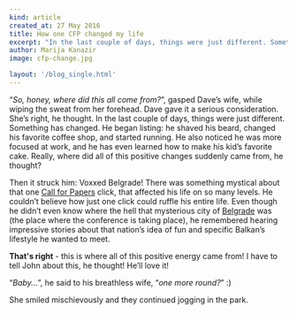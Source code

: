 ```yaml
---
kind: article
created_at: 27 May 2016
title: How one CFP changed my life
excerpt: "In the last couple of days, things were just different. Something has changed."
author: Marija Kanazir
image: cfp-change.jpg

layout: '/blog_single.html'
---
```


“*So, honey, where did this all come from?*”, gasped Dave’s wife, while wiping the sweat from her forehead. Dave gave it a serious consideration. She’s right, he thought. In the last couple of days, things were just different. Something has changed. He began listing: he shaved his beard, changed his favorite coffee shop, and started running. He also noticed he was more focused at work, and he has even learned how to make his kid’s favorite cake. Really, where did all of this positive changes suddenly came from, he thought?


Then it struck him: Voxxed Belgrade! There was something mystical about that one [Call for Papers](/submit-talk/) click, that affected his life on so many levels. He couldn’t believe how just one click could ruffle his entire life. Even though he didn’t even know where the hell that mysterious city of [Belgrade](https://en.wikipedia.org/wiki/Belgrade) was (the place where the conference is taking place), he remembered hearing impressive stories about that nation’s idea of fun and specific Balkan’s lifestyle he wanted to meet.


**That's right** - this is where all of this positive energy came from! I have to tell John about this, he thought! He’ll love it!


“*Baby...*”, he said to his breathless wife, “*one more round?*” :)


She smiled mischievously and they continued jogging in the park.
